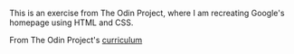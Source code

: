 This is an exercise from The Odin Project, where I am recreating Google's homepage using HTML and CSS.

From The Odin Project's [curriculum](http://www.theodinproject.com/courses/web-development-101/lessons/html-css)
